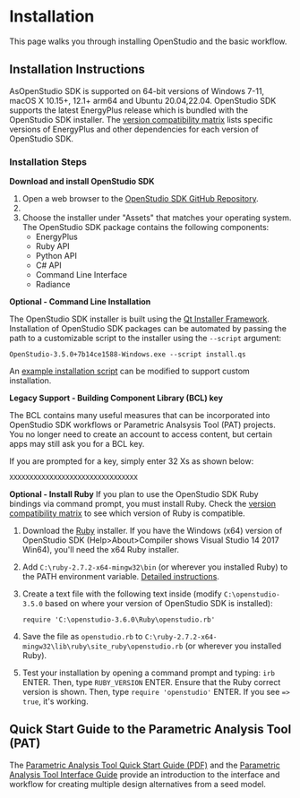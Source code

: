 <h1>Installation</h1>
This page walks you through installing OpenStudio and the basic workflow.

## Installation Instructions

AsOpenStudio SDK is supported on 64-bit versions of Windows 7-11, macOS X 10.15+, 12.1+ arm64 and Ubuntu 20.04,22.04.
OpenStudio SDK supports the latest EnergyPlus release which is bundled with the OpenStudio SDK installer. The [version compatibility matrix](https://github.com/NREL/OpenStudio/wiki/OpenStudio-SDK-Version-Compatibility-Matrix) lists specific versions of EnergyPlus and other dependencies for each version of OpenStudio SDK.

### Installation Steps

__Download and install OpenStudio SDK__

1. Open a web browser to the [OpenStudio SDK GitHub Repository](https://github.com/nrel/openstudios/releases). 
2.  
2. Choose the installer under "Assets" that matches your operating system. The OpenStudio SDK package contains the following components:
    - EnergyPlus
    - Ruby API
    - Python API
    - C# API
    - Command Line Interface
    - Radiance

__Optional - Command Line Installation__

The OpenStudio SDK installer is built using the [Qt Installer Framework](https://doc.qt.io/qtinstallerframework/index.html).  Installation of OpenStudio SDK packages can be automated by passing the path to a customizable script to the installer using the `--script` argument:

```
OpenStudio-3.5.0+7b14ce1588-Windows.exe --script install.qs
```

An [example installation script](https://raw.githubusercontent.com/NREL/OpenStudio/develop/install.qs) can be modified to support custom installation.


__Legacy Support - Building Component Library (BCL) key__

The BCL contains many useful measures that can be incorporated into OpenStudio SDK workflows or Parametric Analsysis Tool (PAT) projects. You no longer need to create an account to access content, but certain apps may still ask you for a BCL key.

If you are prompted for a key, simply enter 32 Xs as shown below:

```
XXXXXXXXXXXXXXXXXXXXXXXXXXXXXXXX
```


__Optional - Install Ruby__
If you plan to use the OpenStudio SDK Ruby bindings via command prompt, you must install Ruby. Check the [version compatibility matrix](https://github.com/NREL/OpenStudio/wiki/OpenStudio-Version-Compatibility-Matrix) to see which version of Ruby is compatible.

1. Download the [Ruby](http://rubyinstaller.org/downloads/) installer.  If you have the Windows (x64) version of OpenStudio SDK (Help>About>Compiler shows Visual Studio 14 2017 Win64), you'll need the x64 Ruby installer.
2. Add `C:\ruby-2.7.2-x64-mingw32\bin` (or wherever you installed Ruby) to the PATH environment variable. [Detailed instructions](http://geekswithblogs.net/renso/archive/2009/10/21/how-to-set-the-windows-path-in-windows-7.aspx).
3. Create a text file with the following text inside (modify `C:\openstudio-3.5.0` based on where your version of OpenStudio SDK is installed):

    ```
    require 'C:\openstudio-3.6.0\Ruby\openstudio.rb'
    ```

4. Save the file as `openstudio.rb` to `C:\ruby-2.7.2-x64-mingw32\lib\ruby\site_ruby\openstudio.rb` (or wherever you installed Ruby).
5. Test your installation by opening a command prompt and typing: `irb` ENTER.  Then, type `RUBY_VERSION` ENTER.  Ensure that the Ruby correct version is shown.  Then, type `require 'openstudio'` ENTER.  If you see `=> true`, it's working.

## Quick Start Guide to the Parametric Analysis Tool (PAT)

The [Parametric Analysis Tool Quick Start Guide (PDF)](img/pdfs/PAT-Quick_Start_Guide.pdf) and the [Parametric Analysis Tool Interface Guide](../reference/parametric_analysis_tool_2.md) provide an introduction to the interface and workflow for creating multiple design alternatives from a seed model.
